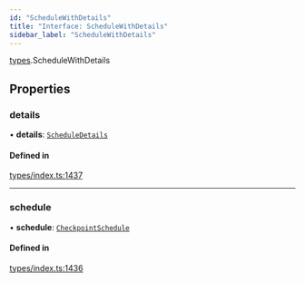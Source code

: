 ```yaml
---
id: "ScheduleWithDetails"
title: "Interface: ScheduleWithDetails"
sidebar_label: "ScheduleWithDetails"
---
```


[types](../../../modules/Types/Types.md).ScheduleWithDetails

## Properties

### details

• **details**: [`ScheduleDetails`](../../API/Entities/CheckpointSchedule/Types/ScheduleDetails/ScheduleDetails.md)

#### Defined in

[types/index.ts:1437](https://github.com/PolymeshAssociation/polymesh-sdk/blob/de58d40fd/src/types/index.ts#L1437)

___

### schedule

• **schedule**: [`CheckpointSchedule`](../../../classes/API/Entities/CheckpointSchedule/CheckpointSchedule.md)

#### Defined in

[types/index.ts:1436](https://github.com/PolymeshAssociation/polymesh-sdk/blob/de58d40fd/src/types/index.ts#L1436)
